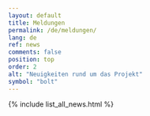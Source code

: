 ```yaml
---
layout: default
title: Meldungen
permalink: /de/meldungen/
lang: de
ref: news
comments: false
position: top
order: 2
alt: "Neuigkeiten rund um das Projekt"
symbol: "bolt"
---
```

{% include list_all_news.html %}
